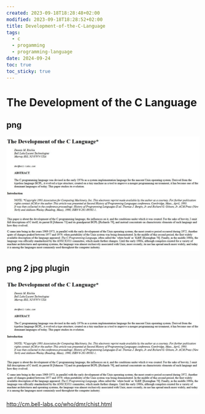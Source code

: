 ```yaml
---
created: 2023-09-18T18:28:48+02:00
modified: 2023-09-18T18:28:52+02:00
title: Development-of-the-C-Language
tags:
  - c
  - progamming
  - programming-language
date: 2024-09-24
toc: true
toc_sticky: true
---
```



# The Development of the C Language

## png 
![](../_asset/2023-09-18-Development-of-the-C-Language_image_1.jpg)

## png 2 jpg plugin 

![](../_asset/2023-09-18-Development-of-the-C-Language_image_2.jpeg)

<http://cm.bell-labs.co/who/dmr/chist.html>
